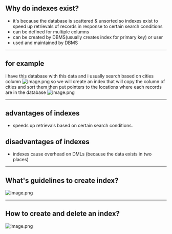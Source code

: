 ## Why do indexes exist?
- it's because the database is scattered & unsorted so indexes exist to speed up retrievals of records in response to certain search conditions
- can be defined for multiple columns
- can be created by DBMS(usually creates index for primary key) or user
- used and maintained by DBMS
___________
## for example
i have this database with this data and i usually search based on cities column
![image.png](https://itg.singhinder.com?url=https://gist.githubusercontent.com/Reemaa828/6bdd033629ac9af42fa05d7c9c2f79ef/raw/image.png)
so we will create an index that will copy the column of cities and sort them then put pointers to the locations where each records are in the database
![image.png](https://itg.singhinder.com?url=https://gist.githubusercontent.com/Reemaa828/4fff54cff976f26b7310035ad0543988/raw/image.png)
____________
## advantages of indexes
- speeds up retrievals based on certain search conditions. 
## disadvantages of indexes
- indexes cause overhead on DMLs (because the data exists in two places)
_______________
## What's guidelines to create index?
![image.png](https://itg.singhinder.com?url=https://gist.githubusercontent.com/Reemaa828/0545026d2344fdd83f95b4dbab55f94d/raw/image.png)

____________
## How to create and delete an index?
![image.png](https://itg.singhinder.com?url=https://gist.githubusercontent.com/Reemaa828/967cabfa9b327f84a0d9f41de95a7264/raw/image.png)
